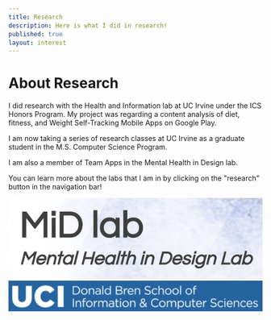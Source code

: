 ```yaml
---
title: Research
description: Here is what I did in research!
published: true
layout: interest
---
```


# About Research
I did research with the Health and Information lab at UC Irvine under the ICS Honors Program.
My project was regarding a content analysis of diet, fitness, and Weight Self-Tracking Mobile Apps
on Google Play.

I am now taking a series of research classes at UC Irvine as a graduate student in the M.S. 
Computer Science Program.

I am also a member of Team Apps in the Mental Health in Design lab.

You can learn more about the labs that I am in by clicking on the "research" button
in the navigation bar!

![alt-text](/img/researchMid.png "mid")
![alt-text](/img/researchDBH.png "dbh")